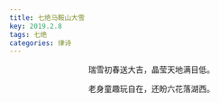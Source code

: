 ```yaml
---
title: 七绝马鞍山大雪
key: 2019.2.8
tags: 七绝
categories: 律诗
---
```


<p align="center">瑞雪初春送大吉，晶莹天地满目低。
</p>
<p align="center">老身童趣玩自在，还盼六花落湖西。
</p>
<p align="center"></br>
</p>
